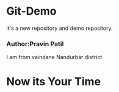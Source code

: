 # Git-Demo
it's a new repository and demo repository.<br>
<h3>Author:Pravin Patil</h3>
<p>I am from vaindane Nandurbar district</p>
<h1>Now its Your Time</h1>

